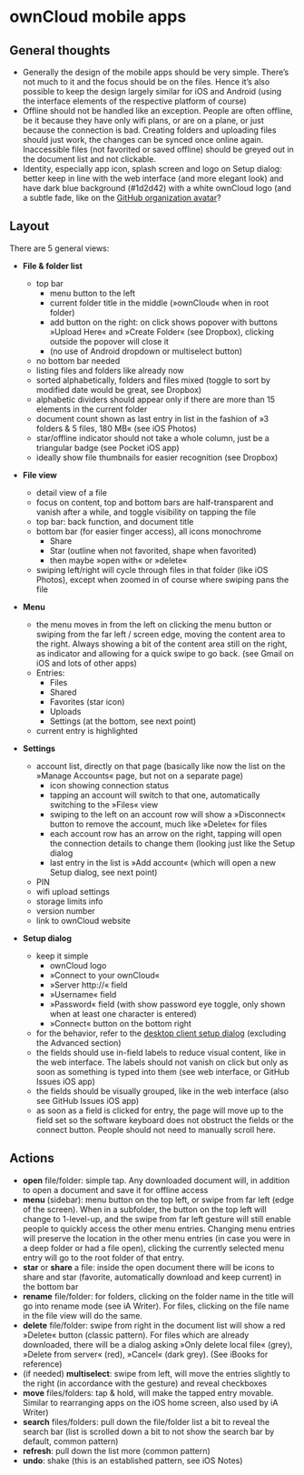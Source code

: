 # ownCloud mobile apps


## General thoughts

* Generally the design of the mobile apps should be very simple. There’s not much to it and the focus should be on the files. Hence it’s also possible to keep the design largely similar for iOS and Android (using the interface elements of the respective platform of course)
* Offline should not be handled like an exception. People are often offline, be it because they have only wifi plans, or are on a plane, or just because the connection is bad. Creating folders and uploading files should just work, the changes can be synced once online again. Inaccessible files (not favorited or saved offline) should be greyed out in the document list and not clickable.
* Identity, especially app icon, splash screen and logo on Setup dialog: better keep in line with the web interface (and more elegant look) and have dark blue background (#1d2d42) with a white ownCloud logo (and a subtle fade, like on the [GitHub organization avatar](https://github.com/owncloud/)?


## Layout

There are 5 general views:

* **File & folder list**
  * top bar
     * menu button to the left
     * current folder title in the middle (»ownCloud« when in root folder)
     * add button on the right: on click shows popover with buttons »Upload Here« and »Create Folder« (see Dropbox), clicking outside the popover will close it
     * (no use of Android dropdown or multiselect button)
  * no bottom bar needed
  * listing files and folders like already now
  * sorted alphabetically, folders and files mixed (toggle to sort by modified date would be great, see Dropbox)
  * alphabetic dividers should appear only if there are more than 15 elements in the current folder
  * document count shown as last entry in list in the fashion of »3 folders & 5 files, 180 MB« (see iOS Photos)
  * star/offline indicator should not take a whole column, just be a triangular badge (see Pocket iOS app)
  * ideally show file thumbnails for easier recognition (see Dropbox)

* **File view**
  * detail view of a file
  * focus on content, top and bottom bars are half-transparent and vanish after a while, and toggle visibility on tapping the file
  * top bar: back function, and document title
  * bottom bar (for easier finger access), all icons monochrome
     * Share
     * Star (outline when not favorited, shape when favorited)
     * then maybe »open with« or »delete«
  * swiping left/right will cycle through files in that folder (like iOS Photos), except when zoomed in of course where swiping pans the file

* **Menu**
  * the menu moves in from the left on clicking the menu button or swiping from the far left / screen edge, moving the content area to the right. Always showing a bit of the content area still on the right, as indicator and allowing for a quick swipe to go back. (see Gmail on iOS and lots of other apps)
  * Entries:
     * Files
     * Shared
     * Favorites (star icon)
     * Uploads
     * Settings (at the bottom, see next point)
  * current entry is highlighted

* **Settings**
  * account list, directly on that page (basically like now the list on the »Manage Accounts« page, but not on a separate page)
     * icon showing connection status
     * tapping an account will switch to that one, automatically switching to the »Files« view
     * swiping to the left on an account row will show a »Disconnect« button to remove the account, much like »Delete« for files
     * each account row has an arrow on the right, tapping will open the connection details to change them (looking just like the Setup dialog
     * last entry in the list is »Add account« (which will open a new Setup dialog, see next point)
  * PIN
  * wifi upload settings
  * storage limits info
  * version number
  * link to ownCloud website

* **Setup dialog**
  * keep it simple
     * ownCloud logo
     * »Connect to your ownCloud«
     * »Server http://« field
     * »Username« field
     * »Password« field (with show password eye toggle, only shown when at least one character is entered)
     * »Connect« button on the bottom right
  * for the behavior, refer to the [desktop client setup dialog](https://github.com/owncloud/mockups/blob/master/desktop/README.md#setup) (excluding the Advanced section)
  * the fields should use in-field labels to reduce visual content, like in the web interface. The labels should not vanish on click but only as soon as something is typed into them (see web interface, or GitHub Issues iOS app)
  * the fields should be visually grouped, like in the web interface (also see GitHub Issues iOS app)
  * as soon as a field is clicked for entry, the page will move up to the field set so the software keyboard does not obstruct the fields or the connect button. People should not need to manually scroll here.


## Actions

* **open** file/folder: simple tap. Any downloaded document will, in addition to open a document and save it for offline access
* **menu** (sidebar): menu button on the top left, or swipe from far left (edge of the screen). When in a subfolder, the button on the top left will change to 1-level-up, and the swipe from far left gesture will still enable people to quickly access the other menu entries. Changing menu entries will preserve the location in the other menu entries (in case you were in a deep folder or had a file open), clicking the currently selected menu entry will go to the root folder of that entry.
* **star** or **share** a file: inside the open document there will be icons to share and star (favorite, automatically download and keep current) in the bottom bar
* **rename** file/folder: for folders, clicking on the folder name in the title will go into rename mode (see iA Writer). For files, clicking on the file name in the file view will do the same.
* **delete** file/folder: swipe from right in the document list will show a red »Delete« button (classic pattern). For files which are already downloaded, there will be a dialog asking »Only delete local file« (grey), »Delete from server« (red), »Cancel« (dark grey). (See iBooks for reference)
* (if needed) **multiselect**: swipe from left, will move the entries slightly to the right (in accordance with the gesture) and reveal checkboxes
* **move** files/folders: tap & hold, will make the tapped entry movable. Similar to rearranging apps on the iOS home screen, also used by iA Writer)
* **search** files/folders: pull down the file/folder list a bit to reveal the search bar (list is scrolled down a bit to not show the search bar by default, common pattern)
* **refresh**: pull down the list more (common pattern)
* **undo**: shake (this is an established pattern, see iOS Notes)

